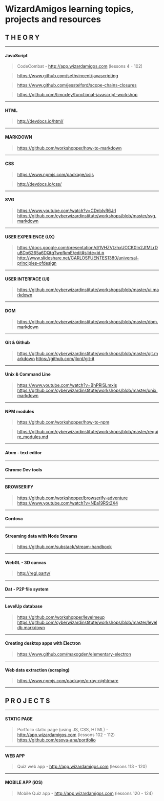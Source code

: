 # WizardAmigos learning topics, projects and resources

## T H E O R Y

---

#### JavaScript

>CodeCombat - http://app.wizardamigos.com (lessons 4 - 102)

>https://www.github.com/sethvincent/javascripting

>https://www.github.com/jesstelford/scope-chains-closures

>https://github.com/timoxley/functional-javascript-workshop

---

#### HTML

>http://devdocs.io/html/

---

#### MARKDOWN

>https://github.com/workshopper/how-to-markdown

---

#### CSS

>https://www.npmjs.com/package/csjs

>http://devdocs.io/css/

---

#### SVG

>https://www.youtube.com/watch?v=CDnbIvR6JrI
>https://github.com/cyberwizardinstitute/workshops/blob/master/svg.markdown

---

#### USER EXPERIENCE (UX)

>https://docs.google.com/presentation/d/1VHZVtzhxUOCK0In2JfMLrDuBDo6265a6DQtqTwpfkmE/edit#slide=id.p
>http://www.slideshare.net/CARLOSFUENTES1380/universal-principles-ofdesign

---

#### USER INTERFACE (UI)

>https://github.com/cyberwizardinstitute/workshops/blob/master/ui.markdown

---

#### DOM

>https://github.com/cyberwizardinstitute/workshops/blob/master/dom.markdown

---

#### Git & Github

>https://github.com/cyberwizardinstitute/workshops/blob/master/git.markdown
>https://github.com/jlord/git-it

---

#### Unix & Command Line

>https://www.youtube.com/watch?v=BhPRiSLmxis
>https://github.com/cyberwizardinstitute/workshops/blob/master/unix.markdown

---

#### NPM modules

>https://github.com/workshopper/how-to-npm

>https://github.com/cyberwizardinstitute/workshops/blob/master/require_modules.md

---

#### Atom - text editor

>

---

#### Chrome Dev tools

>

---

#### BROWSERIFY

>https://github.com/workshopper/browserify-adventure
>https://www.youtube.com/watch?v=NEa19RSt2X4

---

#### Cordova


---

#### Streaming data with Node Streams

>https://github.com/substack/stream-handbook

---

#### WebGL - 3D canvas

>http://regl.party/

---

#### Dat - P2P file system

>

---

#### LevelUp database

>https://github.com/workshopper/levelmeup
>https://github.com/cyberwizardinstitute/workshops/blob/master/leveldb.markdown

---

#### Creating desktop apps with Electron

>https://www.github.com/maxogden/elementary-electron


---

#### Web data extraction (scraping)

>https://www.npmjs.com/package/x-ray-nightmare

---

## P R O J E C T S

---

#### STATIC PAGE
>Portfolio static page (using JS, CSS, HTML) - http://app.wizardamigos.com (lessons 102 - 112)
>https://github.com/esova-ana/portfolio

---

#### WEB APP

>Quiz web app - http://app.wizardamigos.com (lessons 113 - 120)

---

#### MOBILE APP (iOS)

>Mobile Quiz app - http://app.wizardamigos.com (lessons 120 - 124)
